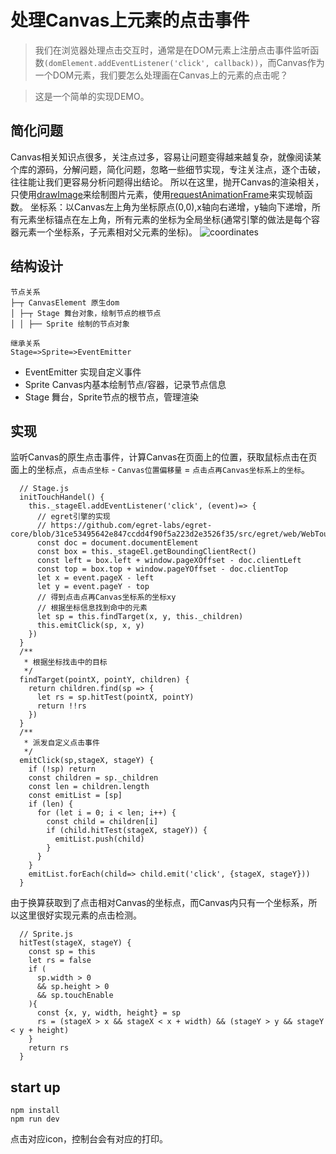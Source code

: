 # 处理Canvas上元素的点击事件

> 我们在浏览器处理点击交互时，通常是在DOM元素上注册点击事件监听函数`(domElement.addEventListener('click', callback))`，而Canvas作为一个DOM元素，我们要怎么处理画在Canvas上的元素的点击呢？

> 这是一个简单的实现DEMO。

## 简化问题
Canvas相关知识点很多，关注点过多，容易让问题变得越来越复杂，就像阅读某个库的源码，分解问题，简化问题，忽略一些细节实现，专注关注点，逐个击破，往往能让我们更容易分析问题得出结论。
所以在这里，抛开Canvas的渲染相关，只使用[drawImage](https://developer.mozilla.org/zh-CN/docs/Web/API/CanvasRenderingContext2D/drawImage)来绘制图片元素，使用[requestAnimationFrame](https://developer.mozilla.org/zh-CN/docs/Web/API/Canvas_API/Tutorial/Advanced_animations)来实现帧函数。
坐标系：以Canvas左上角为坐标原点(0,0),x轴向右递增，y轴向下递增，所有元素坐标锚点在左上角，所有元素的坐标为全局坐标(通常引擎的做法是每个容器元素一个坐标系，子元素相对父元素的坐标)。
![coordinates](https://gstatic.funkyfun.cn/common/canvastouch/canvas_touch_coordinates.png)

## 结构设计

```
节点关系
├─┬ CanvasElement 原生dom
│ ├─┬ Stage 舞台对象，绘制节点的根节点
│ │ ├── Sprite 绘制的节点对象

继承关系
Stage=>Sprite=>EventEmitter
```
- EventEmitter 实现自定义事件
- Sprite Canvas内基本绘制节点/容器，记录节点信息
- Stage 舞台，Sprite节点的根节点，管理渲染

## 实现
监听Canvas的原生点击事件，计算Canvas在页面上的位置，获取鼠标点击在页面上的坐标点，`点击点坐标` - `Canvas位置偏移量` = `点击点再Canvas坐标系上的坐标`。
```
  // Stage.js
  initTouchHandel() {
    this._stageEl.addEventListener('click', (event)=> {
      // egret引擎的实现
      // https://github.com/egret-labs/egret-core/blob/31ce53495642e847ccdd4f90f5a223d2e3526f35/src/egret/web/WebTouchHandler.ts#L177
      const doc = document.documentElement
      const box = this._stageEl.getBoundingClientRect()
      const left = box.left + window.pageXOffset - doc.clientLeft
      const top = box.top + window.pageYOffset - doc.clientTop
      let x = event.pageX - left
      let y = event.pageY - top
      // 得到点击点再Canvas坐标系的坐标xy
      // 根据坐标信息找到命中的元素
      let sp = this.findTarget(x, y, this._children)
      this.emitClick(sp, x, y)
    })
  }
  /**
   * 根据坐标找击中的目标
   */
  findTarget(pointX, pointY, children) {
    return children.find(sp => {
      let rs = sp.hitTest(pointX, pointY)
      return !!rs
    })
  }
  /**
   * 派发自定义点击事件
   */
  emitClick(sp,stageX, stageY) {
    if (!sp) return
    const children = sp._children
    const len = children.length
    const emitList = [sp]
    if (len) {
      for (let i = 0; i < len; i++) {
        const child = children[i]
        if (child.hitTest(stageX, stageY)) {
          emitList.push(child)
        }
      }
    }
    emitList.forEach(child=> child.emit('click', {stageX, stageY}))
  }
```
由于换算获取到了点击相对Canvas的坐标点，而Canvas内只有一个坐标系，所以这里很好实现元素的点击检测。
```
  // Sprite.js
  hitTest(stageX, stageY) {
    const sp = this
    let rs = false
    if (
      sp.width > 0 
      && sp.height > 0
      && sp.touchEnable
    ){
      const {x, y, width, height} = sp
      rs = (stageX > x && stageX < x + width) && (stageY > y && stageY < y + height)
    }
    return rs
  }
```

## start up
```
npm install
npm run dev
```
点击对应icon，控制台会有对应的打印。

